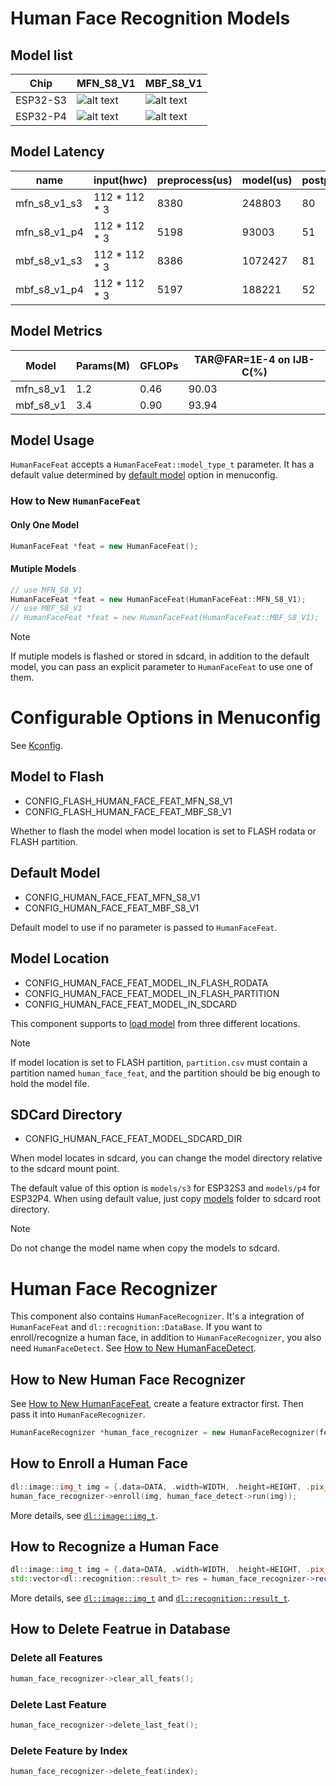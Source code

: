 # Human Face Recognition Models

## Model list
[supported]: https://img.shields.io/badge/-supported-green "supported"

| Chip     | MFN_S8_V1              | MBF_S8_V1              |
|----------|------------------------|------------------------|
| ESP32-S3 | ![alt text][supported] | ![alt text][supported] |
| ESP32-P4 | ![alt text][supported] | ![alt text][supported] |

## Model Latency

| name         | input(h*w*c)  | preprocess(us) | model(us) | postprocess(us) |
|--------------|---------------|----------------|-----------|-----------------|
| mfn_s8_v1_s3 | 112 * 112 * 3 | 8380           | 248803    | 80              |
| mfn_s8_v1_p4 | 112 * 112 * 3 | 5198           | 93003     | 51              |
| mbf_s8_v1_s3 | 112 * 112 * 3 | 8386           | 1072427   | 81              |
| mbf_s8_v1_p4 | 112 * 112 * 3 | 5197           | 188221    | 52              |

## Model Metrics

| Model     | Params(M) | GFLOPs | TAR@FAR=1E-4 on IJB-C(%) |
|-----------|-----------|--------|--------------------------|
| mfn_s8_v1 | 1.2       | 0.46   | 90.03                    |
| mbf_s8_v1 | 3.4       | 0.90   | 93.94                    |

## Model Usage

``HumanFaceFeat`` accepts a ``HumanFaceFeat::model_type_t`` parameter. It has a default value determined by [default model](#default-model) option in menuconfig.

### How to New `HumanFaceFeat`

#### Only One Model

```cpp
HumanFaceFeat *feat = new HumanFaceFeat();
```

#### Mutiple Models

```cpp
// use MFN_S8_V1
HumanFaceFeat *feat = new HumanFaceFeat(HumanFaceFeat::MFN_S8_V1);
// use MBF_S8_V1
// HumanFaceFeat *feat = new HumanFaceFeat(HumanFaceFeat::MBF_S8_V1);
```
> [!NOTE] 
> If mutiple models is flashed or stored in sdcard, in addition to the default model, you can pass an explicit parameter to ``HumanFaceFeat`` to use one of them.

# Configurable Options in Menuconfig

See [Kconfig](Kconfig).

## Model to Flash

- CONFIG_FLASH_HUMAN_FACE_FEAT_MFN_S8_V1
- CONFIG_FLASH_HUMAN_FACE_FEAT_MBF_S8_V1

Whether to flash the model when model location is set to FLASH rodata or FLASH partition.

## Default Model

- CONFIG_HUMAN_FACE_FEAT_MFN_S8_V1
- CONFIG_HUMAN_FACE_FEAT_MBF_S8_V1

Default model to use if no parameter is passed to ``HumanFaceFeat``.

## Model Location

- CONFIG_HUMAN_FACE_FEAT_MODEL_IN_FLASH_RODATA
- CONFIG_HUMAN_FACE_FEAT_MODEL_IN_FLASH_PARTITION
- CONFIG_HUMAN_FACE_FEAT_MODEL_IN_SDCARD

This component supports to [load model](https://docs.espressif.com/projects/esp-dl/en/latest/tutorials/how_to_load_test_profile_model.html) from three different locations.

> [!NOTE] 
> If model location is set to FLASH partition, `partition.csv` must contain a partition named `human_face_feat`, and the partition should be big enough to hold the model file.

## SDCard Directory

- CONFIG_HUMAN_FACE_FEAT_MODEL_SDCARD_DIR

When model locates in sdcard, you can change the model directory relative to the sdcard mount point.   

The default value of this option is `models/s3` for ESP32S3 and `models/p4` for ESP32P4. 
When using default value, just copy [models](models) folder to sdcard root directory.

> [!NOTE] 
> Do not change the model name when copy the models to sdcard.

# Human Face Recognizer

This component also contains `HumanFaceRecognizer`. It's a integration of `HumanFaceFeat` and `dl::recognition::DataBase`. If you want to enroll/recognize a human face, in addition to `HumanFaceRecognizer`, you also need `HumanFaceDetect`. See [How to New HumanFaceDetect](https://github.com/espressif/esp-dl/blob/master/models/human_face_detect/README.md#how-to-new-humanfacedetect).

## How to New Human Face Recognizer

See [How to New HumanFaceFeat](#how-to-new-humanfacefeat), create a feature extractor first. Then pass it into `HumanFaceRecognizer`.

```cpp
HumanFaceRecognizer *human_face_recognizer = new HumanFaceRecognizer(feat, "path/to/database");
```

## How to Enroll a Human Face

```cpp
dl::image::img_t img = {.data=DATA, .width=WIDTH, .height=HEIGHT, .pix_type=PIX_TYPE};
human_face_recognizer->enroll(img, human_face_detect->run(img));
```

More details, see [`dl::image::img_t`](https://github.com/espressif/esp-dl/blob/master/esp-dl/vision/image/dl_image_define.hpp).

## How to Recognize a Human Face

```cpp
dl::image::img_t img = {.data=DATA, .width=WIDTH, .height=HEIGHT, .pix_type=PIX_TYPE};
std::vector<dl::recognition::result_t> res = human_face_recognizer->recognize(img, human_face_detect->run(img));
```

More details, see [`dl::image::img_t`](https://github.com/espressif/esp-dl/blob/master/esp-dl/vision/image/dl_image_define.hpp) and [`dl::recognition::result_t`](https://github.com/espressif/esp-dl/blob/master/esp-dl/vision/recognition/dl_recognition_define.hpp).

## How to Delete Featrue in Database
### Delete all Features

```cpp
human_face_recognizer->clear_all_feats();
```
### Delete Last Feature

```cpp
human_face_recognizer->delete_last_feat();
```

### Delete Feature by Index

```cpp
human_face_recognizer->delete_feat(index);
```